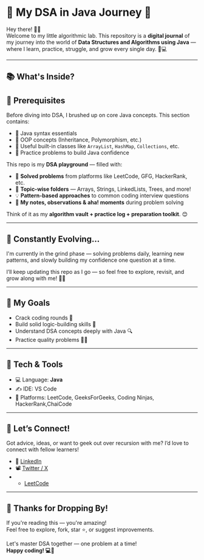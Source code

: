 # 🧠 My DSA in Java Journey 🚀

Hey there! 🙋‍♂️  
Welcome to my little algorithmic lab. This repository is a **digital journal** of my journey into the world of **Data Structures and Algorithms using Java** — where I learn, practice, struggle, and grow every single day. 🧩💻

---

## 📚 What's Inside?

## 📌 Prerequisites

Before diving into DSA, I brushed up on core Java concepts. This section contains:

* 🧠 Java syntax essentials
* 🚀 OOP concepts (Inheritance, Polymorphism, etc.)
* 🧰 Useful built-in classes like `ArrayList`, `HashMap`, `Collections`, etc.
* 🧪 Practice problems to build Java confidence


This repo is my **DSA playground** — filled with:

* 🧪 **Solved problems** from platforms like LeetCode, GFG, HackerRank, etc.
* 📂 **Topic-wise folders** — Arrays, Strings, LinkedLists, Trees, and more!
* 💡 **Pattern-based approaches** to common coding interview questions
* 📓 **My notes, observations & aha! moments** during problem solving

Think of it as my **algorithm vault + practice log + preparation toolkit**. 😊

---

## 🚧 Constantly Evolving...

I'm currently in the grind phase — solving problems daily, learning new patterns, and slowly building my confidence one question at a time.

I’ll keep updating this repo as I go — so feel free to explore, revisit, and grow along with me! 🔄💥

---

## 🎯 My Goals

- Crack coding rounds  💼
- Build solid logic-building skills 🧠
- Understand DSA concepts deeply with Java 🔍
- Practice quality problems 🏋️‍♂️

---

## 🔧 Tech & Tools

- 💻 Language: **Java**
- ✍️ IDE:   VS Code
- 📝 Platforms: LeetCode, GeeksForGeeks, Coding Ninjas, HackerRank,ChaiCode

---


## 🤝 Let’s Connect!

Got advice, ideas, or want to geek out over recursion with me? I’d love to connect with fellow learners!

* 🔗 [LinkedIn](https://www.linkedin.com/in/prince-singh-73450a2a3/)
* 📽 [Twitter / X](https://x.com/prin4382)
* - [LeetCode](https://leetcode.com/u/PRINCE9221/)

---

## 🌟 Thanks for Dropping By!

If you're reading this — you're amazing!  
Feel free to explore, fork, star ⭐, or suggest improvements.

Let's master DSA together — one problem at a time!  
**Happy coding! 💻🚀**




